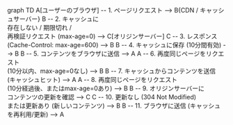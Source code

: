 graph TD
    A[ユーザーのブラウザ] -- 1. ページリクエスト --> B{CDN / キャッシュサーバー}
    B -- 2. キャッシュに<br>存在しない / 期限切れ /<br>再検証リクエスト (max-age=0) --> C[オリジンサーバー]
    C -- 3. レスポンス (Cache-Control: max-age=600) --> B
    B -- 4. キャッシュに保存 (10分間有効) --> B
    B -- 5. コンテンツをブラウザに送信 --> A
    A -- 6. 再度同じページをリクエスト<br>(10分以内、max-age=0なし) --> B
    B -- 7. キャッシュからコンテンツを送信<br>(キャッシュヒット) --> A
    A -- 8. 再度同じページをリクエスト<br>(10分経過後、またはmax-age=0あり) --> B
    B -- 9. オリジンサーバーに<br>コンテンツの更新を確認 --> C
    C -- 10. 更新なし (304 Not Modified)<br>または更新あり (新しいコンテンツ) --> B
    B -- 11. ブラウザに送信 (キャッシュを再利用/更新) --> A